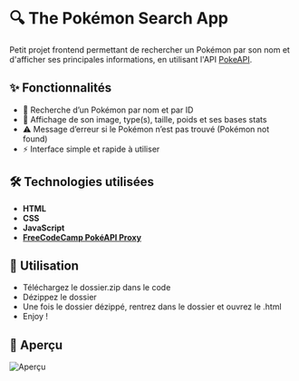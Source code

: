 # 🔍 The Pokémon Search App

Petit projet frontend permettant de rechercher un Pokémon par son nom et d'afficher ses principales informations, en utilisant l'API [PokeAPI](https://pokeapi.co/).

## ✨ Fonctionnalités

- 🔎 Recherche d’un Pokémon par nom et par ID
- 🧾 Affichage de son image, type(s), taille, poids et ses bases stats
- ⚠️ Message d’erreur si le Pokémon n’est pas trouvé (Pokémon not found)
- ⚡ Interface simple et rapide à utiliser

## 🛠️ Technologies utilisées

- **HTML**
- **CSS**
- **JavaScript**
- **[FreeCodeCamp PokéAPI Proxy](https://pokeapi-proxy.freecodecamp.rocks/api/pokemon/)**
  
## 🚀 Utilisation

- Téléchargez le dossier.zip dans le code
- Dézippez le dossier
- Une fois le dossier dézippé, rentrez dans le dossier et ouvrez le .html
- Enjoy !
## 📸 Aperçu
![Aperçu](https://image.noelshack.com/fichiers/2025/30/3/1753300763-screenshot-926.png)
